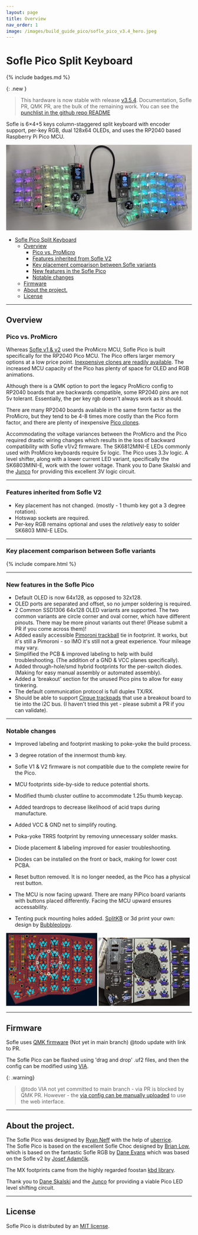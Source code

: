 ```yaml
---
layout: page
title: Overview
nav_order: 1
image: /images/build_guide_pico/sofle_pico_v3.4_hero.jpeg
---
```


# Sofle Pico Split Keyboard
{% include badges.md %}

{: .new }
> This hardware is now stable with release [v3.5.4](https://github.com/JellyTitan/Sofle-Pico/releases). 
> Documentation, Sofle PR, QMK PR, are the bulk of the remaining work. You can see the [punchlist in the github repo README](https://github.com/JellyTitan/Sofle-Pico/releases)

Sofle is 6×4+5 keys column-staggered split keyboard with encoder support, per-key RGB, dual 128x64 OLEDs, and uses the RP2040 based Raspberry Pi Pico MCU. 

 ![Sofle Pico](images/build_guide_pico/sofle_pico_v3.4_hero.jpeg)

- [Sofle Pico Split Keyboard](#sofle-pico-split-keyboard)
  - [Overview](#overview)
    - [Pico vs. ProMicro](#pico-vs-promicro)
    - [Features inherited from Sofle V2](#features-inherited-from-sofle-v2)
    - [Key placement comparison between Sofle variants](#key-placement-comparison-between-sofle-variants)
    - [New features in the Sofle Pico](#new-features-in-the-sofle-pico)
    - [Notable changes](#notable-changes)
  - [Firmware](#firmware)
  - [About the project.](#about-the-project)
  - [License](#license)

<hr>

## Overview

### Pico vs. ProMicro
Whereas [Sofle v1 & v2](https://github.com/josefadamcik/SofleKeyboard) used the ProMicro MCU, Sofle Pico is built specifically for the RP2040 Pico MCU. The Pico offers larger memory options at a low price point. [Inexpensive clones are readily available](https://www.aliexpress.us/w/wholesale-raspberry-pi-pico.html). The increased MCU capacity of the Pico has plenty of space for OLED and RGB animations.

Although there is a QMK option to port the legacy ProMicro config to RP2040 boards that are backwards compatible, some RP2040 pins are not 5v tolerant. Essentially, the per key rgb doesn't always work as it should.

There are many RP2040 boards available in the same form factor as the ProMicro, but they tend to be 4-8 times more costly than the Pico form factor, and there are plenty of inexpensive [Pico clones](https://docs.google.com/spreadsheets/d/1LPjy6F5lHfUkmsrM5zlZmc5auYy5YBakW8Awe6hYFWo/edit#gid=0).

Accommodating the voltage variances between the ProMicro and the Pico required drastic wiring changes which results in the loss of backward compatibility with Sofle v1/v2 firmware. The SK6812MINI-E LEDs commonly used with ProMicro keyboards require 5v logic. The Pico uses 3.3v logic. A level shifter, along with a lower current LED variant, specifically the SK6803MINI-E, work with the lower voltage. Thank you to Dane Skalski and the [Junco](https://github.com/Daneski13/Junco#optional---rgb) for providing this excellent 3V logic circuit.

<hr>

### Features inherited from Sofle V2
 - Key placement has not changed. (mostly - 1 thumb key got a 3 degree rotation).
 - Hotswap sockets are required. 
 - Per-key RGB remains optional and uses the _relatively_ easy to solder SK6803 MINI-E LEDs.

<hr>

### Key placement comparison between Sofle variants

{% include compare.html %}

<hr>

### New features in the Sofle Pico
* Default OLED is now 64x128, as opposed to 32x128.
* OLED ports are separated and offset, so no jumper soldering is required.
* 2 Common SSD1306 64x128 OLED variants are supported. The two common variants are circle corner and oval corner, which have different pinouts. There may be more pinout variants out there! (Please submit a PR if you come across them)!
* Added easily accessible [Pimoroni trackball](https://shop.pimoroni.com/en-us/products/trackball-breakout) tie in footprint. It works, but it's still a Pimoroni - so IMO it's still not a great experience. Your mileage may vary. 
* Simplified the PCB & improved labeling to help with build troubleshooting. (The addition of a GND & VCC planes specifically).
* Added through-hole/smd hybrid footprints for the per-switch diodes. (Making for easy manual assembly or automated assembly).
* Added a 'breakout' section for the unused Pico pins to allow for easy tinkering.
* The default communication protocol is full duplex TX/RX.
* Should be able to support [Cirque trackpads](https://shop.beekeeb.com/product/40mm-cirque-glidepoint-circle-trackpad-module-diy-kit-for-split-mechanical-keyboard/) that use a breakout board to tie into the i2C bus. (I haven't tried this yet - please submit a PR if you can validate).

<hr>

### Notable changes
* Improved labeling and footprint masking to poke-yoke the build process.
* 3 degree rotation of the innermost thumb key. 
* Sofle V1 & V2 firmware is not compatible due to the complete rewire for the Pico.
* MCU footprints side-by-side to reduce potential shorts.
* Modified thumb cluster outline to accommodate 1.25u thumb keycap.
* Added teardrops to decrease likelihood of acid traps during manufacture.
* Added VCC & GND net to simplify routing.
* Poka-yoke TRRS footprint by removing unnecessary solder masks.
* Diode placement & labeling improved for easier troubleshooting.
* Diodes can be installed on the front or back, making for lower cost PCBA.
* Reset button removed. It is no longer needed, as the Pico has a physical rest button.
* The MCU is now facing upward. There are many PiPico board variants with buttons placed differently. Facing the MCU upward ensures accessability.

* Tenting puck mounting holes added. [SplitKB](https://splitkb.com/products/tenting-puck) or 3d print your own: design by [
Bubbleology](https://www.printables.com/model/235433-tenting-puck-for-keyboard-tripod-mount/comments/943096).

<img  alt="Sofle Pcb puck mount footprint" src="images/build_guide_pico/puck_mount.png" width="49%" /> <img  alt="Mounting puck attached to PCB" src="images/build_guide_pico/tenting_puck.webp" width="49%" />

<hr>

## Firmware 

Sofle uses [QMK firmware](https://qmk.fm/) (Not yet in main branch) @todo update with link to PR.

The Sofle Pico can be flashed using 'drag and drop' .uf2 files, and then the config can be modified using [VIA](https://www.caniusevia.com/). 

{: .warning}
> @todo VIA not yet committed to main branch - via PR is blocked by QMK PR. However - the [via config can be manually uploaded](flashing/via) to use the web interface.

<hr>

## About the project.

The Sofle Pico was designed by [Ryan Neff](https://github.com/JellyTitan) with the help of [uberrice](https://github.com/uberrice).<br>The Sofle Pico is based on the excellent Sofle Choc designed by [Brian Low](https://github.com/brianlow), which is based on the fantastic Sofle RGB by [Dane Evans](https://github.com/DaneEvans) which was based on the Sofle v2 by [Josef Adamčík](https://github.com/josefadamcik). 

The MX footprints came from the highly regarded foostan [kbd library](https://github.com/foostan/kbd). 

Thank you to [Dane Skalski](https://github.com/daneski13) and the [Junco](https://github.com/Daneski13/Junco#optional---rgb) for providing a viable Pico LED level shifting circuit.

<hr>

## License
Sofle Pico is distributed by an [MIT license](https://github.com/JellyTitan/Sofle-Pico/blob/main/LICENSE).